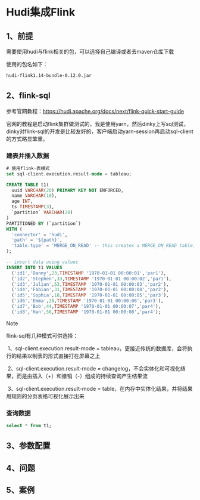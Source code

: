 # Hudi集成Flink

## 1、前提

需要使用hudi与flink相关的包，可以选择自己编译或者去maven仓库下载

使用的包名如下：

```bash
hudi-flink1.14-bundle-0.12.0.jar
```

## 2、flink-sql

参考官网教程：https://hudi.apache.org/docs/next/flink-quick-start-guide

官网的教程是启动flink集群做测试的，我是使用yarn，然后dinky上写sql测试，dinky对flink-sql的开发是比较友好的，客户端启动yarn-session再启动sql-client的方式略显笨重。

### 建表并插入数据

```sql
# 使用flink-表模式
set sql-client.execution.result-mode = tableau;

CREATE TABLE t1(
  uuid VARCHAR(20) PRIMARY KEY NOT ENFORCED,
  name VARCHAR(10),
  age INT,
  ts TIMESTAMP(3),
  `partition` VARCHAR(20)
)
PARTITIONED BY (`partition`)
WITH (
  'connector' = 'hudi',
  'path' = '${path}',
  'table.type' = 'MERGE_ON_READ' -- this creates a MERGE_ON_READ table, by default is COPY_ON_WRITE
);

-- insert data using values
INSERT INTO t1 VALUES
  ('id1','Danny',23,TIMESTAMP '1970-01-01 00:00:01','par1'),
  ('id2','Stephen',33,TIMESTAMP '1970-01-01 00:00:02','par1'),
  ('id3','Julian',53,TIMESTAMP '1970-01-01 00:00:03','par2'),
  ('id4','Fabian',31,TIMESTAMP '1970-01-01 00:00:04','par2'),
  ('id5','Sophia',18,TIMESTAMP '1970-01-01 00:00:05','par3'),
  ('id6','Emma',20,TIMESTAMP '1970-01-01 00:00:06','par3'),
  ('id7','Bob',44,TIMESTAMP '1970-01-01 00:00:07','par4'),
  ('id8','Han',56,TIMESTAMP '1970-01-01 00:00:08','par4');
```

> [!note]
>
> flink-sql有几种模式可供选择：
>
> ​	1、sql-client.execution.result-mode = tableau，更接近传统的数据库，会将执行的结果以制表的形式直接打在屏幕之上
>
> ​	2、sql-client.execution.result-mode = changelog，不会实体化和可视化结果，而是由插入（+）和撤销（-）组成的持续查询产生结果流
>
> ​	3、sql-client.execution.result-mode = table，在内存中实体化结果，并将结果用规则的分页表格可视化展示出来

### 查询数据

```sql
select * from t1;
```







## 3、参数配置



## 4、问题



## 5、案例